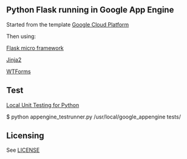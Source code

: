 ## Python Flask running in Google App Engine


Started from the template [Google Cloud Platform][1]

Then using:

[Flask micro framework][2]

[Jinja2][3]

[WTForms][4]


## Test

[Local Unit Testing for Python][localunittesting]

$ python appengine_testrunner.py /usr/local/google_appengine tests/

## Licensing
See [LICENSE](LICENSE)



[1]: https://github.com/GoogleCloudPlatform/appengine-python-flask-skeleton "A skeleton for creating Python applications using the Flask framework on App Engine"
[2]: http://flask.pocoo.org "Flask micro framework"
[3]: http://jinja.pocoo.org "Jinja2 is a full featured template engine for Python"
[4]: http://wtforms.readthedocs.org/en/latest/# "WTForms Documentation"
[localunittesting]: https://cloud.google.com/appengine/docs/python/tools/localunittesting "Local Unit Testing for Python"